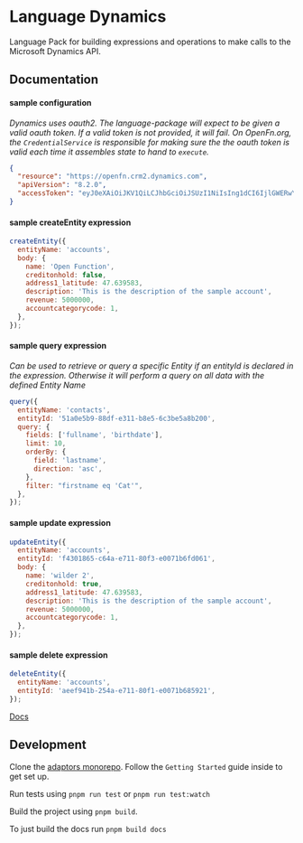 # Language Dynamics

Language Pack for building expressions and operations to make calls to the
Microsoft Dynamics API.

## Documentation

#### sample configuration

_Dynamics uses oauth2. The language-package will expect to be given a valid
oauth token. If a valid token is not provided, it will fail. On OpenFn.org, the
`CredentialService` is responsible for making sure the the oauth token is valid
each time it assembles state to hand to `execute`._

```json
{
  "resource": "https://openfn.crm2.dynamics.com",
  "apiVersion": "8.2.0",
  "accessToken": "eyJ0eXAiOiJKV1QiLCJhbGciOiJSUzI1NiIsIng1dCI6IjlGWERwYmZNRlQyU3ZRdVhoODQ2WVR3RUlCdyIsI"
}
```

#### sample createEntity expression

```js
createEntity({
  entityName: 'accounts',
  body: {
    name: 'Open Function',
    creditonhold: false,
    address1_latitude: 47.639583,
    description: 'This is the description of the sample account',
    revenue: 5000000,
    accountcategorycode: 1,
  },
});
```

#### sample query expression

_Can be used to retrieve or query a specific Entity if an entityId is declared
in the expression. Otherwise it will perform a query on all data with the
defined Entity Name_

```js
query({
  entityName: 'contacts',
  entityId: '51a0e5b9-88df-e311-b8e5-6c3be5a8b200',
  query: {
    fields: ['fullname', 'birthdate'],
    limit: 10,
    orderBy: {
      field: 'lastname',
      direction: 'asc',
    },
    filter: "firstname eq 'Cat'",
  },
});
```

#### sample update expression

```js
updateEntity({
  entityName: 'accounts',
  entityId: 'f4301865-c64a-e711-80f3-e0071b6fd061',
  body: {
    name: 'wilder 2',
    creditonhold: true,
    address1_latitude: 47.639583,
    description: 'This is the description of the sample account',
    revenue: 5000000,
    accountcategorycode: 1,
  },
});
```

#### sample delete expression

```js
deleteEntity({
  entityName: 'accounts',
  entityId: 'aeef941b-254a-e711-80f1-e0071b685921',
});
```

[Docs](docs/index)

## Development

Clone the [adaptors monorepo](https://github.com/OpenFn/adaptors). Follow the
`Getting Started` guide inside to get set up.

Run tests using `pnpm run test` or `pnpm run test:watch`

Build the project using `pnpm build`.

To just build the docs run `pnpm build docs`

